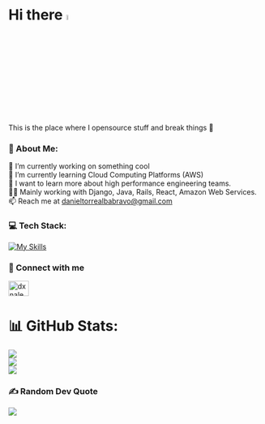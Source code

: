 # Hi there <img src="https://media.giphy.com/media/hvRJCLFzcasrR4ia7z/giphy.gif" width="5%"></a>
This is the place where I opensource stuff and break things :rofl:

### 💫 About Me:
🔭 I’m currently working on something cool<br>
🌱 I’m currently learning Cloud Computing Platforms (AWS)<br>
🤔 I want to learn more about high performance engineering teams.<br>
🧑‍💻 Mainly working with Django, Java, Rails, React, Amazon Web Services.<br>
📫 Reach me at danieltorrealbabravo@gmail.com
### 💻 Tech Stack:
[![My Skills](https://skillicons.dev/icons?i=python,django,aws,cs,java,spring,ruby,js,react,figma,mongodb,postgres,linux,docker&perline=7)](https://skillicons.dev)


### 🔗 Connect with me
<a href="https://www.linkedin.com/in/daniel-torrealba-bravo" target="blank"><img align="center" src="https://raw.githubusercontent.com/rahuldkjain/github-profile-readme-generator/master/src/images/icons/Social/linked-in-alt.svg" alt="dxnale" height="30" width="40" /></a>
# 📊 GitHub Stats:
![](https://github-readme-stats.vercel.app/api?username=dxnale&theme=one_dark_pro&hide_border=false&include_all_commits=true&count_private=false)<br/>
![](https://github-readme-streak-stats.herokuapp.com/?user=dxnale&theme=one_dark_pro&hide_border=false)<br/>
![](https://github-readme-stats.vercel.app/api/top-langs/?username=dxnale&theme=one_dark_pro&hide_border=false&include_all_commits=true&count_private=true&layout=compact)

### ✍️ Random Dev Quote
![](https://quotes-github-readme.vercel.app/api?type=horizontal&theme=dark)

